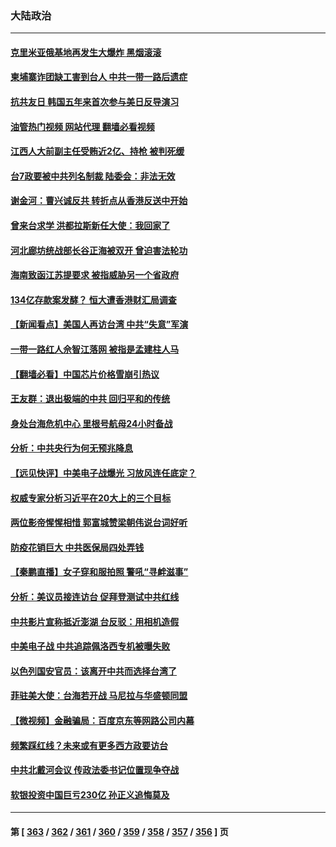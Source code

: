 ### 大陆政治
---
#### [克里米亚俄基地再发生大爆炸 黑烟滚滚](../../pages/ncid277/n13803700.md?08162045) 
#### [柬埔寨诈团缺工害到台人 中共一带一路后遗症](../../pages/ncid277/n13803767.md?08162045) 
#### [抗共友日 韩国五年来首次参与美日反导演习](../../pages/ncid277/n13803746.md?08162045) 
#### [油管热门视频 网站代理 翻墙必看视频](http://209.222.30.114:81/youtube.html?08162045)
#### [江西人大前副主任受贿近2亿、持枪 被判死缓](../../pages/ncid277/n13803712.md?08162045) 
#### [台7政要被中共列名制裁 陆委会：非法无效](../../pages/ncid277/n13803564.md?08162045) 
#### [谢金河：曹兴诚反共 转折点从香港反送中开始](../../pages/ncid277/n13803521.md?08162045) 
#### [曾来台求学 洪都拉斯新任大使：我回家了](../../pages/ncid277/n13803518.md?08162045) 
#### [河北廊坊统战部长谷正海被双开 曾迫害法轮功](../../pages/ncid277/n13803580.md?08162045) 
#### [海南致函江苏提要求 被指威胁另一个省政府](../../pages/ncid277/n13803569.md?08162045) 
#### [134亿存款案发酵？ 恒大遭香港财汇局调查](../../pages/ncid277/n13803502.md?08162045) 
#### [【新闻看点】美国人再访台湾 中共“失意”军演](../../pages/ncid277/n13803240.md?08162045) 
#### [一带一路红人佘智江落网 被指是孟建柱人马](../../pages/ncid277/n13803349.md?08162045) 
#### [【翻墙必看】中国芯片价格雪崩引热议](../../pages/ncid277/n13803461.md?08162045) 
#### [王友群：退出极端的中共 回归平和的传统](../../pages/ncid277/n13803234.md?08162045) 
#### [身处台海危机中心 里根号航母24小时备战](../../pages/ncid277/n13803248.md?08162045) 
#### [分析：中共央行为何无预兆降息](../../pages/ncid277/n13803221.md?08162045) 
#### [【远见快评】中美电子战爆光 习放风连任底定？](../../pages/ncid277/n13803243.md?08162045) 
#### [权威专家分析习近平在20大上的三个目标](../../pages/ncid277/n13801539.md?08162045) 
#### [两位影帝惺惺相惜 郭富城赞梁朝伟说台词好听](../../pages/ncid277/n13803250.md?08162045) 
#### [防疫花销巨大 中共医保局四处弄钱](../../pages/ncid277/n13803275.md?08162045) 
#### [【秦鹏直播】女子穿和服拍照 警吼“寻衅滋事”](../../pages/ncid277/n13803111.md?08162045) 
#### [分析：美议员接连访台 促拜登测试中共红线](../../pages/ncid277/n13803156.md?08162045) 
#### [中共影片宣称抵近澎湖 台反驳：用相机造假](../../pages/ncid277/n13803230.md?08162045) 
#### [中美电子战 中共追踪佩洛西专机被曝失败](../../pages/ncid277/n13803100.md?08162045) 
#### [以色列国安官员：该离开中共而选择台湾了](../../pages/ncid277/n13803224.md?08162045) 
#### [菲驻美大使：台海若开战 马尼拉与华盛顿同盟](../../pages/ncid277/n13803147.md?08162045) 
#### [【微视频】金融骗局：百度京东等网路公司内幕](../../pages/ncid277/n13803093.md?08162045) 
#### [频繁踩红线？未来或有更多西方政要访台](../../pages/ncid277/n13803096.md?08162045) 
#### [中共北戴河会议 传政法委书记位置现争夺战](../../pages/ncid277/n13803105.md?08162045) 
#### [软银投资中国巨亏230亿 孙正义追悔莫及](../../pages/ncid277/n13803078.md?08162045) 

---
#### 第 [ [363](./363.md?08162045) / [362](./362.md?08162045) / [361](./361.md?08162045) / [360](./360.md?08162045) / [359](./359.md?08162045) / [358](./358.md?08162045) / [357](./357.md?08162045) / [356](./356.md?08162045) ] 页
